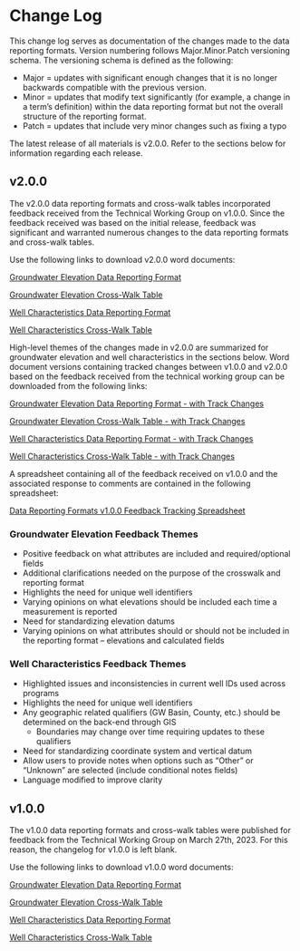 # Change Log
This change log serves as documentation of the changes made to the data reporting formats. Version numbering follows Major.Minor.Patch versioning schema. The versioning schema is defined as the following:
 - Major = updates with significant enough changes that it is no longer backwards compatible with the previous version.
 - Minor = updates that modify text significantly (for example, a change in a term’s definition) within the data reporting format but not the overall structure of the reporting format.
 - Patch = updates that include very minor changes such as fixing a typo

 The latest release of all materials is v2.0.0. Refer to the sections below for information regarding each release.

## v2.0.0
The v2.0.0 data reporting formats and cross-walk tables incorporated feedback received from the Technical Working Group on v1.0.0. Since the feedback received was based on the initial release, feedback was significant and warranted numerous changes to the data reporting formats and cross-walk tables.

Use the following links to download v2.0.0 word documents:

[Groundwater Elevation Data Reporting Format](https://github.com/cadwr/groundwater-elevation-data-reporting-format/raw/main/WordDocs/Proposed_GWE_Data_Format_Table_v2.0.0.docx)

[Groundwater Elevation Cross-Walk Table](https://github.com/cadwr/groundwater-elevation-data-reporting-format/raw/main/WordDocs/GWE_XWalk_Table_v2.0.0.docx)

[Well Characteristics Data Reporting Format](https://github.com/cadwr/groundwater-elevation-data-reporting-format/raw/main/WordDocs/Proposed_Well_Characteristics_Data_Format_Table_v2.0.0.docx)

[Well Characteristics Cross-Walk Table](https://github.com/cadwr/groundwater-elevation-data-reporting-format/raw/main/WordDocs/Well_Characteristics_XWalk_Table_v2.0.0.docx)
 
 High-level themes of the changes made in v2.0.0 are summarized for groundwater elevation and well characteristics in the sections below. Word document versions containing tracked changes between v1.0.0 and v2.0.0 based on the feedback received from the technical working group can be downloaded from the following links:

[Groundwater Elevation Data Reporting Format - with Track Changes](https://github.com/cadwr/groundwater-elevation-data-reporting-format/raw/main/WordDocs/Proposed_GWE_Data_Format_Table_v2.0.0_TrackChanges.docx)

[Groundwater Elevation Cross-Walk Table - with Track Changes](https://github.com/cadwr/groundwater-elevation-data-reporting-format/raw/main/WordDocs/GWE_XWalk_Table_v2.0.0_TrackChanges.docx)

[Well Characteristics Data Reporting Format - with Track Changes](https://github.com/cadwr/groundwater-elevation-data-reporting-format/raw/main/WordDocs/Proposed_Well_Characteristics_Data_Format_Table_v2.0.0_TrackChanges.docx)

[Well Characteristics Cross-Walk Table - with Track Changes](https://github.com/cadwr/groundwater-elevation-data-reporting-format/raw/main/WordDocs/Well_Characteristics_XWalk_Table_v2.0.0_TrackChanges.docx)

A spreadsheet containing all of the feedback received on v1.0.0 and the associated response to comments are contained in the following spreadsheet:

[Data Reporting Formats v1.0.0 Feedback Tracking Spreadsheet](https://github.com/cadwr/groundwater-elevation-data-reporting-format/raw/main/WordDocs/Data_Reporting_Formats_Feedback_v1.0.0_Tracking.xlsx)

### Groundwater Elevation Feedback Themes
 - Positive feedback on what attributes are included and required/optional fields
 - Additional clarifications needed on the purpose of the crosswalk and reporting format
 - Highlights the need for unique well identifiers
 - Varying opinions on what elevations should be included each time a measurement is reported
 - Need for standardizing elevation datums
 - Varying opinions on what attributes should or should not be included in the reporting format – elevations and calculated fields

### Well Characteristics Feedback Themes
- Highlighted issues and inconsistencies in current well IDs used across programs​
- Highlights the need for unique well identifiers​
- Any geographic related qualifiers (GW Basin, County, etc.) should be determined on the back-end through GIS
    - Boundaries may change over time requiring updates to these qualifiers​
- Need for standardizing coordinate system and vertical datum​
- Allow users to provide notes when options such as “Other” or “Unknown” are selected (include conditional notes fields)​
- Language modified to improve clarity

## v1.0.0
The v1.0.0 data reporting formats and cross-walk tables were published for feedback from the Technical Working Group on March 27th, 2023. For this reason, the changelog for v1.0.0 is left blank.

Use the following links to download v1.0.0 word documents:

[Groundwater Elevation Data Reporting Format](https://github.com/cadwr/groundwater-elevation-data-reporting-format/raw/main/WordDocs/Proposed_GWE_Data_Format_Table_v1.0.0.docx)

[Groundwater Elevation Cross-Walk Table](https://github.com/cadwr/groundwater-elevation-data-reporting-format/raw/main/WordDocs/GWE_XWalk_Table_v1.0.0.docx)

[Well Characteristics Data Reporting Format](https://github.com/cadwr/groundwater-elevation-data-reporting-format/raw/main/WordDocs/Proposed_Well_Characteristics_Data_Format_Table_v1.0.0.docx)

[Well Characteristics Cross-Walk Table](https://github.com/cadwr/groundwater-elevation-data-reporting-format/raw/main/WordDocs/Well_Characteristics_XWalk_Table_v1.0.0.docx)
